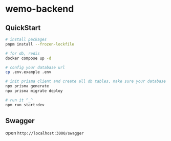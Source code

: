 # wemo-backend

## QuickStart

```sh
# install packages
pnpm install --frozen-lockfile

# for db, redis
docker compose up -d

# config your database url
cp .env.example .env

# init prisma client and create all db tables, make sure your database url is right
npx prisma generate
npx prisma migrate deploy

# run it ^_^
npm run start:dev
```

## Swagger

open `http://localhost:3000/swagger`
